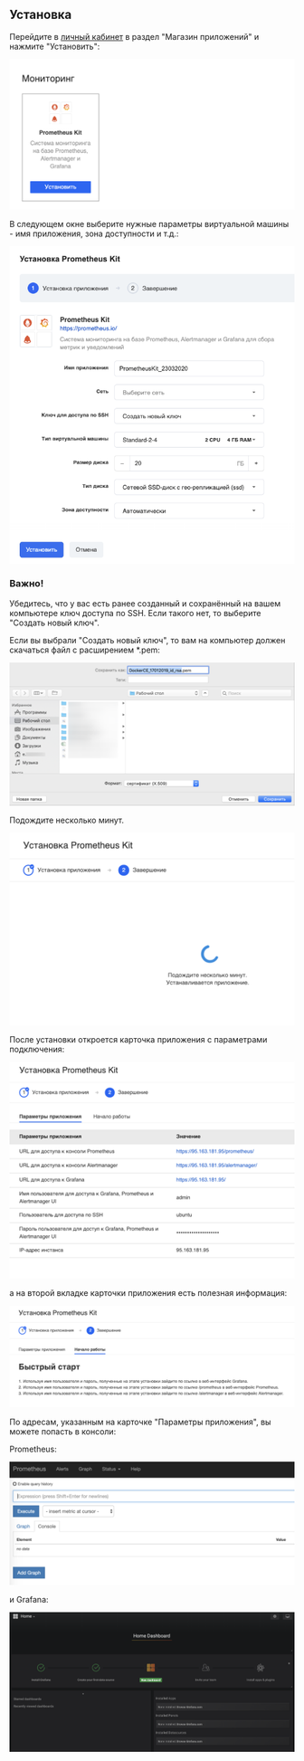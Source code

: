 ## Установка

Перейдите в [личный кабинет](https://mcs.mail.ru/app/services/marketplace/) в раздел "Магазин приложений" и нажмите "Установить":

![](./assets/1548430247022-lichnyi-kabinet-mail.ru-cloud-solutions-2019-01-25-10-56-03.png)

В следующем окне выберите нужные параметры виртуальной машины - имя приложения, зона доступности и т.д.:

![](./assets/1584988925467-1584988925467.png)

### Важно!

Убедитесь, что у вас есть ранее созданный и сохранённый на вашем компьютере ключ доступа по SSH. Если такого нет, то выберите "Создать новый ключ".

Если вы выбрали "Создать новый ключ", то вам на компьютер должен скачаться файл с расширением \*.pem:

![](./assets/1547815188568-img-2019-01-17-08-33-13.png)

Подождите несколько минут.

![](./assets/1548430299371-lichnyi-kabinet-mail.ru-cloud-solutions-2019-01-25-10-56-51.png)

После установки откроется карточка приложения с параметрами подключения:

![](./assets/1548430315204-lichnyi-kabinet-mail.ru-cloud-solutions-2019-01-25-11-10-11.png)

а на второй вкладке карточки приложения есть полезная информация:

![](./assets/1548430338954-lichnyi-kabinet-mail.ru-cloud-solutions-2019-01-25-11-11-35.png)

По адресам, указанным на карточке "Параметры приложения", вы можете попасть в консоли:

Prometheus:

![](./assets/1548430455693-prometheus-time-series-collection-and-processing-server-2019-01-25-11-10-46.png)

и Grafana:

![](./assets/1548430423308-grafana---home-2019-01-25-11-11-16.png)

